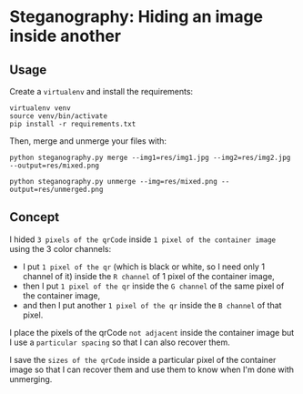 
# Steganography: Hiding an image inside another

## Usage

Create a `virtualenv` and install the requirements:

```
virtualenv venv
source venv/bin/activate
pip install -r requirements.txt
```

Then, merge and unmerge your files with:

```
python steganography.py merge --img1=res/img1.jpg --img2=res/img2.jpg --output=res/mixed.png

python steganography.py unmerge --img=res/mixed.png --output=res/unmerged.png
```

## Concept

I hided ``3 pixels of the qrCode`` inside ``1 pixel of the container image`` using the 3 color channels:
+ I put ``1 pixel of the qr`` (which is black or white, so I need only 1 channel of it) inside the ``R channel`` of 1 pixel of the container image,
+ then I put ``1 pixel of the qr`` inside the ``G channel`` of the same pixel of the container image,
+ and then I put another ``1 pixel of the qr`` inside the ``B channel`` of that pixel.

I place the pixels of the qrCode ``not adjacent`` inside the container image but I use a ``particular spacing`` so that I can also recover them.

I save the ``sizes of the qrCode`` inside a particular pixel of the container image so that I can recover them and use them to know when I'm done with unmerging.